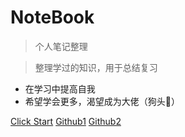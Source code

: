 # NoteBook

> 个人笔记整理

> 整理学过的知识，用于总结复习

* 在学习中提高自我
* 希望学会更多，渴望成为大佬（狗头👀）

[Click Start](README.md)
[Github1](https://github.com/Rookier1)
[Github2](https://github.com/Hlacer)
